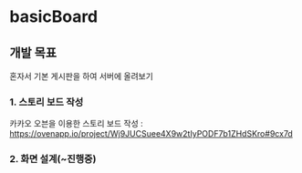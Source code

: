 basicBoard
==========================================================================================================================================
## 개발 목표 
혼자서 기본 게시판을 하여 서버에 올려보기 

### 1. 스토리 보드 작성
카카오 오븐을 이용한 스토리 보드 작성 : https://ovenapp.io/project/Wj9JUCSuee4X9w2tIyPODF7b1ZHdSKro#9cx7d

### 2. 화면 설계(~진행중)
